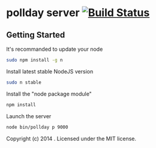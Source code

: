 # pollday server [![Build Status](https://secure.travis-ci.org/LaNetscouade/pollday-server.png?branch=master)](http://travis-ci.org/LaNetscouade/pollday)

## Getting Started

It's recommanded to update your node
```bash
sudo npm install -g n
```

Install latest stable NodeJS version
```bash
sudo n stable
```

Install the "node package module"
```bash
npm install
```

Launch the server
```bash
node bin/pollday p 9000
```

Copyright (c) 2014 . Licensed under the MIT license.
